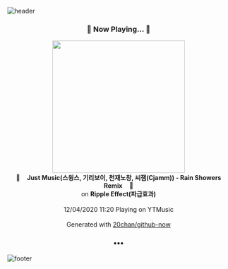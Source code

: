 ![header](https://capsule-render.vercel.app/api?type=wave&height=170&section=header&text=Hi.%20I'm%20SHIFT&fontColor=090707&fontAlignX=45&fontAlignY=65&fontSize=100)

<h3 align="center">🎵 Now Playing... 🎵</h3>
<p align="center">
  <a href="https://music.youtube.com/browse/MPREb_Bf34UwjjIBi">
    <img width="300" src="https://lh3.googleusercontent.com/6WNr3_L-dNiYjNwZuY8fCSwXM7Sglzgy59IKyk9ksrdEeD97cWBqydtdjuNogXffZcjYb1ZQ61JfHXcu">
  </a>
  <br>
  🎵&nbsp&nbsp&nbsp <b>Just Music(스윙스, 기리보이, 천재노창, 씨잼(Cjamm)) - Rain Showers Remix</b> &nbsp&nbsp&nbsp🎵
  <br>
  on <b>Ripple Effect(파급효과)</b>
  
  <br />
  <br />
  12/04/2020 11:20 Playing on YTMusic
  <br />
  <br />
  Generated with <a href="https://github.com/20chan/github-now">20chan/github-now</a>
</p>

<h3 align="center">•••</h3>

![footer](https://capsule-render.vercel.app/api?type=wave&height=150&section=footer)
